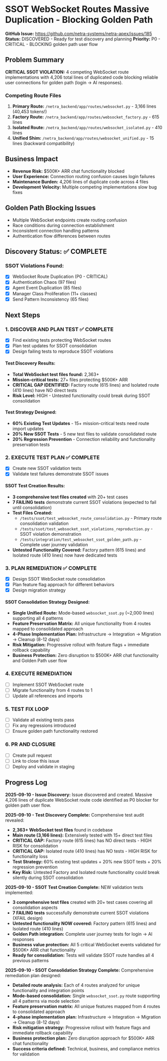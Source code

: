 # SSOT WebSocket Routes Massive Duplication - Blocking Golden Path

**GitHub Issue:** https://github.com/netra-systems/netra-apex/issues/185
**Status:** DISCOVERED - Ready for test discovery and planning
**Priority:** P0 - CRITICAL - BLOCKING golden path user flow

## Problem Summary

**CRITICAL SSOT VIOLATION:** 4 competing WebSocket route implementations with 4,206 total lines of duplicated code blocking reliable user connections for golden path (login → AI responses).

### Competing Route Files
1. **Primary Route:** `/netra_backend/app/routes/websocket.py` - 3,166 lines (40,453 tokens!)
2. **Factory Route:** `/netra_backend/app/routes/websocket_factory.py` - 615 lines  
3. **Isolated Route:** `/netra_backend/app/routes/websocket_isolated.py` - 410 lines
4. **Unified Shim:** `/netra_backend/app/routes/websocket_unified.py` - 15 lines (backward compatibility)

## Business Impact
- **Revenue Risk:** $500K+ ARR chat functionality blocked
- **User Experience:** Connection routing confusion causes login failures
- **Maintenance Burden:** 4,206 lines of duplicate code across 4 files
- **Development Velocity:** Multiple competing implementations slow bug fixes

## Golden Path Blocking Issues
- Multiple WebSocket endpoints create routing confusion
- Race conditions during connection establishment
- Inconsistent connection handling patterns
- Authentication flow differences between routes

## Discovery Status: ✅ COMPLETE

### SSOT Violations Found:
- [x] WebSocket Route Duplication (P0 - CRITICAL)
- [x] Authentication Chaos (97 files) 
- [x] Agent Event Duplication (85 files)
- [x] Manager Class Proliferation (11+ classes)
- [x] Send Pattern Inconsistency (65 files)

## Next Steps

### 1. DISCOVER AND PLAN TEST ✅ COMPLETE
- [x] Find existing tests protecting WebSocket routes
- [x] Plan test updates for SSOT consolidation
- [x] Design failing tests to reproduce SSOT violations

#### Test Discovery Results:
- **Total WebSocket test files found:** 2,363+
- **Mission-critical tests:** 27+ files protecting $500K+ ARR
- **CRITICAL GAP IDENTIFIED:** Factory route (615 lines) and Isolated route (410 lines) have NO direct tests
- **Risk Level:** HIGH - Untested functionality could break during SSOT consolidation

#### Test Strategy Designed:
- **60% Existing Test Updates** - 15+ mission-critical tests need route import updates
- **20% New SSOT Tests** - 5 new test files to validate consolidated route
- **20% Regression Prevention** - Connection reliability and functionality preservation tests

### 2. EXECUTE TEST PLAN ✅ COMPLETE  
- [x] Create new SSOT validation tests
- [x] Validate test failures demonstrate SSOT issues

#### SSOT Test Creation Results:
- **3 comprehensive test files created** with 20+ test cases
- **7 FAILING tests** demonstrate current SSOT violations (expected to fail until consolidation)
- **Test Files Created:**
  - `/tests/ssot/test_websocket_route_consolidation.py` - Primary route consolidation validation
  - `/tests/ssot/test_websocket_ssot_violations_reproduction.py` - SSOT violation demonstration
  - `/tests/integration/test_websocket_ssot_golden_path.py` - Complete user journey validation
- **Untested Functionality Covered:** Factory pattern (615 lines) and Isolated route (410 lines) now have dedicated tests

### 3. PLAN REMEDIATION ✅ COMPLETE
- [x] Design SSOT WebSocket route consolidation
- [x] Plan feature flag approach for different behaviors
- [x] Design migration strategy

#### SSOT Consolidation Strategy Designed:
- **Single Unified Route:** Mode-based `websocket_ssot.py` (~2,000 lines) supporting all 4 patterns
- **Feature Preservation Matrix:** All unique functionality from 4 routes mapped to consolidated approach
- **4-Phase Implementation Plan:** Infrastructure → Integration → Migration → Cleanup (8-12 days)
- **Risk Mitigation:** Progressive rollout with feature flags + immediate rollback capability
- **Business Protection:** Zero disruption to $500K+ ARR chat functionality and Golden Path user flow

### 4. EXECUTE REMEDIATION
- [ ] Implement SSOT WebSocket route
- [ ] Migrate functionality from 4 routes to 1
- [ ] Update all references and imports

### 5. TEST FIX LOOP
- [ ] Validate all existing tests pass
- [ ] Fix any regressions introduced
- [ ] Ensure golden path functionality restored

### 6. PR AND CLOSURE  
- [ ] Create pull request
- [ ] Link to close this issue
- [ ] Deploy and validate in staging

## Progress Log

**2025-09-10 - Issue Discovery:** Issue discovered and created. Massive 4,206 lines of duplicate WebSocket route code identified as P0 blocker for golden path user flow.

**2025-09-10 - Test Discovery Complete:** Comprehensive test audit revealed:
- **2,363+ WebSocket test files** found in codebase
- **Main route (3,166 lines):** Extensively tested with 15+ direct test files
- **CRITICAL GAP:** Factory route (615 lines) has NO direct tests - HIGH RISK for consolidation  
- **CRITICAL GAP:** Isolated route (410 lines) has NO tests - HIGH RISK for functionality loss
- **Test Strategy:** 60% existing test updates + 20% new SSOT tests + 20% regression prevention
- **Key Risk:** Untested Factory and Isolated route functionality could break silently during SSOT consolidation

**2025-09-10 - SSOT Test Creation Complete:** NEW validation tests implemented:
- **3 comprehensive test files** created with 20+ test cases covering all consolidation aspects
- **7 FAILING tests** successfully demonstrate current SSOT violations (XFAIL design)
- **Untested functionality NOW covered:** Factory pattern (615 lines) and Isolated route (410 lines)
- **Golden Path integration:** Complete user journey tests for login → AI responses
- **Business value protection:** All 5 critical WebSocket events validated for $500K+ ARR chat functionality
- **Ready for consolidation:** Tests will validate SSOT route handles all 4 previous patterns

**2025-09-10 - SSOT Consolidation Strategy Complete:** Comprehensive remediation plan designed:
- **Detailed route analysis:** Each of 4 routes analyzed for unique functionality and integration points
- **Mode-based consolidation:** Single `websocket_ssot.py` route supporting all 4 patterns via mode selection
- **Feature preservation matrix:** All unique features mapped from 4 routes to consolidated approach
- **4-phase implementation plan:** Infrastructure → Integration → Migration → Cleanup (8-12 days)
- **Risk mitigation strategy:** Progressive rollout with feature flags and immediate rollback capability
- **Business protection plan:** Zero disruption approach for $500K+ ARR chat functionality
- **Success criteria defined:** Technical, business, and compliance metrics for validation